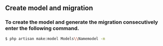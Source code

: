 ## Create model and migration

### To create the model and generate the migration consecutively enter the following command.

```bash
$ php artisan make:model Models\\Namemodel -m
```
